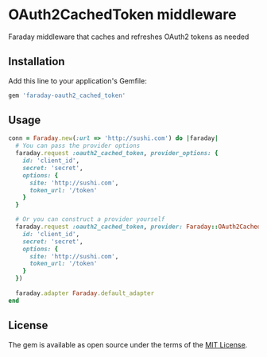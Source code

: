 # OAuth2CachedToken middleware

Faraday middleware that caches and refreshes OAuth2 tokens as needed

## Installation

Add this line to your application's Gemfile:

```ruby
gem 'faraday-oauth2_cached_token'
```

## Usage

```ruby
conn = Faraday.new(:url => 'http://sushi.com') do |faraday|
  # You can pass the provider options
  faraday.request :oauth2_cached_token, provider_options: {
    id: 'client_id',
    secret: 'secret',
    options: {
      site: 'http://sushi.com',
      token_url: '/token'
    }
  }

  # Or you can construct a provider yourself
  faraday.request :oauth2_cached_token, provider: Faraday::OAuth2CachedToken::Provider.new({
    id: 'client_id',
    secret: 'secret',
    options: {
      site: 'http://sushi.com',
      token_url: '/token'
    }
  })
  
  faraday.adapter Faraday.default_adapter
end
```

## License

The gem is available as open source under the terms of the [MIT License](http://opensource.org/licenses/MIT).
